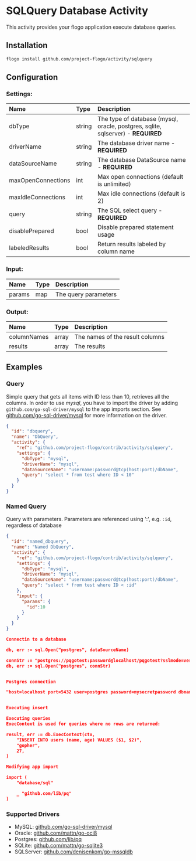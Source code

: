 <!--
title: SQL Query
weight: 4616
-->

# SQLQuery Database Activity 
This activity provides your flogo application execute database queries. 


## Installation

```bash
flogo install github.com/project-flogo/activity/sqlquery
```

## Configuration

### Settings:
| Name               | Type   | Description
|:---                | :---   | :---    
| dbType             | string | The type of database (mysql, oracle, postgres, sqlite, sqlserver) - **REQUIRED**         
| driverName         | string | The database driver name - **REQUIRED**
| dataSourceName     | string | The database DataSource name - **REQUIRED**
| maxOpenConnections | int    | Max open connections (default is unlimited)
| maxIdleConnections | int    | Max idle connections (default is 2)
| query              | string | The SQL select query - **REQUIRED**
| disablePrepared    | bool   | Disable prepared statement usage
| labeledResults     | bool   | Return results labeled by column name

### Input:
| Name   | Type | Description
|:---    | :--- | :---    
| params | map  |  The query parameters

### Output:
| Name        | Type  | Description
|:---         | :---  | :---    
| columnNames | array |  The names of the result columns
| results     | array |  The results

## Examples

### Query
Simple query that gets all items with ID less than 10, retrieves all the columns.  In order to use *mysql*, you have to import the driver by adding `github.com/go-sql-driver/mysql` to 
the app imports section.  See [github.com/go-sql-driver/mysql](https://github.com/go-sql-driver/mysql) for more information on the driver.
```json
{
  "id": "dbquery",
  "name": "DbQuery",
  "activity": {
    "ref": "github.com/project-flogo/contrib/activity/sqlquery",
    "settings": {
      "dbType": "mysql",
      "driverName": "mysql",
      "dataSourceName": "username:password@tcp(host:port)/dbName",
      "query": "select * from test where ID < 10"
    }
  }
}
```

### Named Query
Query with parameters.  Parameters are referenced using ':', e.g. `:id`, regardless of database
```json
{
  "id": "named_dbquery",
  "name": "Named DbQuery",
  "activity": {
    "ref": "github.com/project-flogo/contrib/activity/sqlquery",
    "settings": {
      "dbType": "mysql",
      "driverName": "mysql",
      "dataSourceName": "username:password@tcp(host:port)/dbName",
      "query": "select * from test where ID < :id"
    },
    "input": {
      "params": {
        "id":10
      }
    }
  }
}

Connectin to a database

db, err := sql.Open("postgres", dataSourceName)

connStr := "postgres://pqgotest:password@localhost/pqgotest?sslmode=verify-full"
db, err := sql.Open("postgres", connStr)


Postgres connection

"host=localhost port=5432 user=postgres password=mysecretpassword dbname=postgres sslmode=disable"


Executing insert

Executing queries
ExecContext is used for queries where no rows are returned:

result, err := db.ExecContext(ctx,
	"INSERT INTO users (name, age) VALUES ($1, $2)",
	"gopher",
	27,
)

Modifying app import

import (
	"database/sql"

	_ "github.com/lib/pq"
)

```
### Supported Drivers

- MySQL: [github.com/go-sql-driver/mysql](https://github.com/go-sql-driver/mysql)
- Oracle: [github.com/mattn/go-oci8](https://github.com/mattn/go-oci8)
- Postgres: [github.com/lib/pq](https://github.com/lib/pq) 
- SQLite: [github.com/mattn/go-sqlite3]( https://github.com/mattn/go-sqlite3)
- SQLServer: [github.com/denisenkom/go-mssqldb](https://github.com/denisenkom/go-mssqldb)
